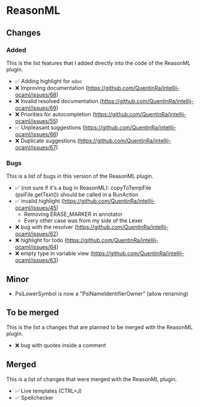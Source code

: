 # ReasonML

## Changes

### Added

This is the list features that I added directly into the code of the ReasonML plugin.

* ✅ Adding highlight for `odoc`
* ❌ Improving documentation (https://github.com/QuentinRa/intellij-ocaml/issues/68)
* ❌ Invalid resolved documentation (https://github.com/QuentinRa/intellij-ocaml/issues/69)
* ❌ Priorities for autocompletion (https://github.com/QuentinRa/intellij-ocaml/issues/55)
* ✅ Unpleasant suggestions (https://github.com/QuentinRa/intellij-ocaml/issues/66)
* ❌ Duplicate suggestions (https://github.com/QuentinRa/intellij-ocaml/issues/67)

### Bugs

This is a list of bugs in this version of the ReasonML plugin.

* ✅ (not sure if it's a bug in ReasonML): copyToTempFile (psiFile.getText()) should be called in a RunAction
* ✅ invalid highlight (https://github.com/QuentinRa/intellij-ocaml/issues/45)
    * Removing ERASE_MARKER in annotator
    * Every other case was from my side of the Lexer
* ❌ bug with the resolver (https://github.com/QuentinRa/intellij-ocaml/issues/62)
* ❌ highlight for todo (https://github.com/QuentinRa/intellij-ocaml/issues/64)
* ❌ empty type in variable view (https://github.com/QuentinRa/intellij-ocaml/issues/63)

## Minor

* PsiLowerSymbol is now a "PsiNameIdentifierOwner" (allow renaming)

## To be merged

This is the list a changes that are planned to be merged with the ReasonML plugin.

* ❌ bug with quotes inside a comment

## Merged

This is a list of changes that were merged with the ReasonML plugin.

* ✅ Live templates (CTRL+J)
* ✅ Spellchecker